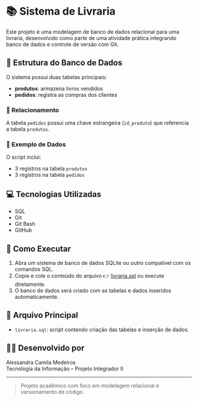# 📚 Sistema de Livraria

Este projeto é uma modelagem de banco de dados relacional para uma livraria, desenvolvido como parte de uma atividade prática integrando banco de dados e controle de versão com Git.

## 🧱 Estrutura do Banco de Dados

O sistema possui duas tabelas principais:

- **produtos**: armazena livros vendidos
- **pedidos**: registra as compras dos clientes

### 🔗 Relacionamento
A tabela `pedidos` possui uma chave estrangeira (`id_produto`) que referencia a tabela `produtos`.

### 📄 Exemplo de Dados
O script inclui:
- 3 registros na tabela `produtos`
- 3 registros na tabela `pedidos`

## 💻 Tecnologias Utilizadas

- SQL
- Git
- Git Bash
- GitHub

## 🚀 Como Executar

1. Abra um sistema de banco de dados SQLite ou outro compatível com os comandos SQL.
2. Copie e cole o conteúdo do arquivo 👉 [livraria.sql](livraria.sql) ou execute diretamente.
3. O banco de dados será criado com as tabelas e dados inseridos automaticamente.

## 📂 Arquivo Principal

- `livraria.sql`: script contendo criação das tabelas e inserção de dados.

## 👩‍💻 Desenvolvido por

Alessandra Camila Medeiros  
Tecnologia da Informação – Projeto Integrador II

---

> Projeto acadêmico com foco em modelagem relacional e versionamento de código.
